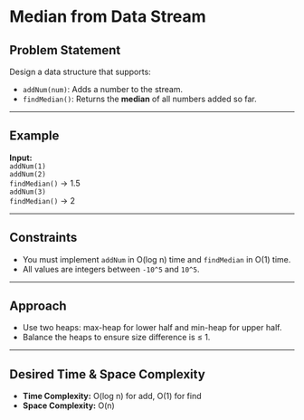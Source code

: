 # Median from Data Stream

## Problem Statement

Design a data structure that supports:

- `addNum(num)`: Adds a number to the stream.
- `findMedian()`: Returns the **median** of all numbers added so far.

---

## Example

**Input:**  
`addNum(1)`  
`addNum(2)`  
`findMedian()` → 1.5  
`addNum(3)`  
`findMedian()` → 2

---

## Constraints

- You must implement `addNum` in O(log n) time and `findMedian` in O(1) time.
- All values are integers between `-10^5` and `10^5`.

---

## Approach

- Use two heaps: max-heap for lower half and min-heap for upper half.
- Balance the heaps to ensure size difference is ≤ 1.

---

## Desired Time & Space Complexity

- **Time Complexity:** O(log n) for add, O(1) for find
- **Space Complexity:** O(n)
